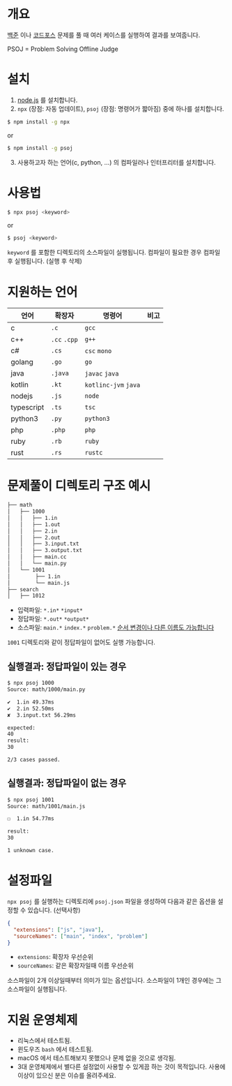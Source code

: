 # 개요

[백준](https://www.acmicpc.net) 이나 [코드포스](https://codeforces.com) 문제를
풀 때 여러 케이스를 실행하여 결과를 보여줍니다.

PSOJ = Problem Solving Offline Judge

# 설치

1. [node.js](https://nodejs.org/ko/download/) 를 설치합니다.
2. `npx` (장점: 자동 업데이트), `psoj` (장점: 명령어가 짧아짐) 중에 하나를 설치합니다.

```sh
$ npm install -g npx
```

or

```sh
$ npm install -g psoj
```

3. 사용하고자 하는 언어(c, python, ...) 의 컴파일러나 인터프리터를 설치합니다.

# 사용법

```sh
$ npx psoj <keyword>
```

or

```sh
$ psoj <keyword>
```

`keyword` 를 포함한 디렉토리의 소스파일이 실행됩니다.
컴파일이 필요한 경우 컴파일 후 실행됩니다. (실행 후 삭제)

# 지원하는 언어

| 언어       | 확장자       | 명령어               | 비고 |
| ---------- | ------------ | -------------------- | ---- |
| c          | `.c`         | `gcc`                |      |
| c++        | `.cc` `.cpp` | `g++`                |      |
| c#         | `.cs`        | `csc` `mono`         |      |
| golang     | `.go`        | `go`                 |      |
| java       | `.java`      | `javac` `java`       |      |
| kotlin     | `.kt`        | `kotlinc-jvm` `java` |      |
| nodejs     | `.js`        | `node`               |      |
| typescript | `.ts`        | `tsc`                |      |
| python3    | `.py`        | `python3`            |      |
| php        | `.php`       | `php`                |      |
| ruby       | `.rb`        | `ruby`               |      |
| rust       | `.rs`        | `rustc`              |      |

# 문제풀이 디렉토리 구조 예시

```bash
├── math
│   ├── 1000
│   │   ├── 1.in
│   │   ├── 1.out
│   │   ├── 2.in
│   │   ├── 2.out
│   │   ├── 3.input.txt
│   │   ├── 3.output.txt
│   │   ├── main.cc
│   │   └── main.py
│   └── 1001
│        ├── 1.in
│        └── main.js
├── search
│   ├── 1012
```

- 입력파일: `*.in*` `*input*`
- 정답파일: `*.out*` `*output*`
- 소스파일: `main.*` `index.*` `problem.*` [순서 변경이나 다른 이름도 가능합니다](#설정파일)

`1001` 디렉토리와 같이 정답파일이 없어도 실행 가능합니다.

## 실행결과: 정답파일이 있는 경우

```sh
$ npx psoj 1000
Source: math/1000/main.py

✔  1.in 49.37ms
✔  2.in 52.50ms
✘  3.input.txt 56.29ms

expected:
40
result:
30

2/3 cases passed.
```

## 실행결과: 정답파일이 없는 경우

```sh
$ npx psoj 1001
Source: math/1001/main.js

☐  1.in 54.77ms

result:
30

1 unknown case.
```

# 설정파일

`npx psoj` 를 실행하는 디렉토리에 `psoj.json` 파일을 생성하여 다음과 같은 옵션을 설정할 수 있습니다. (선택사항)

```json
{
  "extensions": ["js", "java"],
  "sourceNames": ["main", "index", "problem"]
}
```

- `extensions`: 확장자 우선순위
- `sourceNames`: 같은 확장자일때 이름 우선순위

소스파일이 2개 이상일때부터 의미가 있는 옵션입니다.
소스파일이 1개인 경우에는 그 소스파일이 실행됩니다.

# 지원 운영체제

- 리눅스에서 테스트됨.
- 윈도우즈 `bash` 에서 테스트됨.
- macOS 에서 테스트해보지 못했으나 문제 없을 것으로 생각됨.
- 3대 운영체제에서 별다른 설정없이 사용할 수 있게끔 하는 것이 목적입니다. 사용에 이상이 있으신 분은 이슈를 올려주세요.
